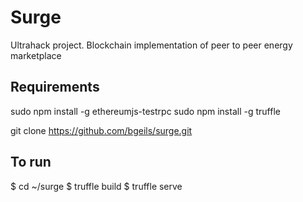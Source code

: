 # Surge
Ultrahack project. Blockchain implementation of peer to peer energy marketplace

## Requirements

sudo npm install -g ethereumjs-testrpc
sudo npm install -g truffle

git clone https://github.com/bgeils/surge.git

## To run

$ cd ~/surge
$ truffle build
$ truffle serve